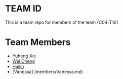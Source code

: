 # TEAM ID
This is a team repo for members of the team {C04-T10}

# Team Members
* [Yuheng Xie](members/YuhengXie.txt)
* [Wei Cheng](members/weiCheng.md)
* [Hailin](members/Hailin.md)
* [Vanessa] (members/Vanessa.md)
